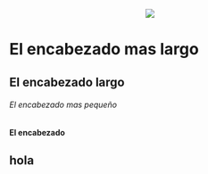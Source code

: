 <p align ="center"><img src="C:\Users\HP\Desktop\Tareas\Legislacion\IMG\LOGOTIPO"/></p>

# El encabezado mas largo
## El encabezado largo
###### El encabezado mas pequeño
#### El encabezado
## hola